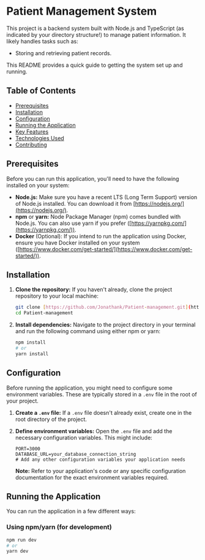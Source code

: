 
# Patient Management System


This project is a backend system built with Node.js and TypeScript (as indicated by your directory structure!) to manage patient information. It likely handles tasks such as:

* Storing and retrieving patient records.

This README provides a quick guide to getting the system set up and running.

## Table of Contents

* [Prerequisites](#prerequisites)
* [Installation](#installation)
* [Configuration](#configuration)
* [Running the Application](#running-the-application)
* [Key Features](#key-features)
* [Technologies Used](#technologies-used)
* [Contributing](#contributing)

## Prerequisites

Before you can run this application, you'll need to have the following installed on your system:

* **Node.js:** Make sure you have a recent LTS (Long Term Support) version of Node.js installed. You can download it from [https://nodejs.org/](https://nodejs.org/).
* **npm** or **yarn:** Node Package Manager (npm) comes bundled with Node.js. You can also use yarn if you prefer ([https://yarnpkg.com/](https://yarnpkg.com/)).
* **Docker** (Optional): If you intend to run the application using Docker, ensure you have Docker installed on your system ([https://www.docker.com/get-started/](https://www.docker.com/get-started/)).

## Installation

1.  **Clone the repository:** If you haven't already, clone the project repository to your local machine:

    ```bash
    git clone [https://github.com/Jonathank/Patient-management.git](https://www.google.com/search?q=https://github.com/Jonathank/Patient-management.git)
    cd Patient-management
    ```

2.  **Install dependencies:** Navigate to the project directory in your terminal and run the following command using either npm or yarn:

    ```bash
    npm install
    # or
    yarn install
    ```

## Configuration

Before running the application, you might need to configure some environment variables. These are typically stored in a `.env` file in the root of your project.

1.  **Create a `.env` file:** If a `.env` file doesn't already exist, create one in the root directory of the project.

2.  **Define environment variables:** Open the `.env` file and add the necessary configuration variables. This might include:

    ```
    PORT=3000
    DATABASE_URL=your_database_connection_string
    # Add any other configuration variables your application needs
    ```

    **Note:** Refer to your application's code or any specific configuration documentation for the exact environment variables required.

## Running the Application

You can run the application in a few different ways:

### Using npm/yarn (for development)

```bash
npm run dev
# or
yarn dev
